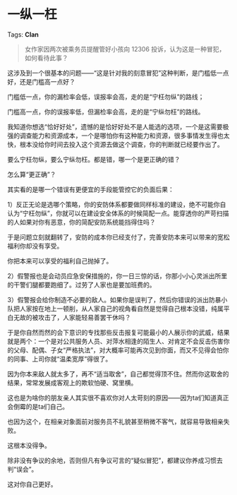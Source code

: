 # 一纵一枉

Tags: **Clan**

> 女作家因两次被乘务员提醒管好小孩向 12306 投诉，认为这是一种冒犯，如何看待此事？



这涉及到一个很基本的问题——“这是针对我的刻意冒犯”这种判断，是门槛低一点好，还是门槛高一点好？

门槛低一点，你的漏检率会低，误报率会高，走的是“宁枉勿纵”的路线；

门槛高一点，你的误报率低，但漏检率会高，走的是“宁纵勿枉”的路线。

我知道你想选“恰好好处”，遗憾的是恰好好处不是人能选的选项，一个是这需要极强的调查能力和资源成本，一个是哪怕你有这种能力和资源，很多事情发生得也太快，根本没给你时间去投入这个资源去做这个调查，你的判断就已经要作出了。

要么宁枉勿纵，要么宁纵勿枉。都是错，哪一个是更正确的错？

怎么算“更正确”？

其实看的是哪一个错误有更便宜的手段能管控它的负面后果：

1）反正无论是选哪个策略，你的安防体系都要做同样标准的建设，绝不可能你自认为“宁枉勿纵”，你就可以在建设安全体系的时候简配一点。能穿透你的严苛扫描的人如果对你有恶意，你的简配安防系统能挡得住吗？

于是问题立刻就翻转了，安防的成本你已经支付了，完善安防本来可以带来的宽松福利你却没有享受。

你把本来可以享受的福利自己抛掉了。

2）假警报也是会动员应急安保措施的，你一日三惊的话，你那小小心灵派出所里的干警们腿都要跑细了。过劳了人家也是要加班费的。

3）假警报会给你制造不必要的敌人。如果你是误判了，然后你错误的派出防暴小队把人家按在地上一顿削，从人家自己的视角看自然是觉得自己根本没错，纯属平白无故的被攻击了，人家能轻易善罢干休吗？

于是你自然而然的会下意识的专找那些反击报复可能最小的人展示你的武威，结果就是两个：一个是对公共服务人员、对萍水相逢的陌生人、对肯定不会反击伤害你的父母、配偶、子女“严格执法”，对大概率可能再次见到你面，而又不见得会怕你的同事、上司你就“温柔宽厚”得很了。

因为你本来敌人就太多了，再不“适当取舍”，自己都觉得顶不住。然而你这取舍的结果，常常发展成客观上的欺软怕硬、窝里横。

这也是为啥你的朋友亲人其实很不喜欢你对人太苛刻的原因——因为ta们知道真正会倒霉的是ta们自己。

也因为这个，在相亲对象面前对服务员不礼貌甚至稍微不客气，就容易导致相亲失败。

这根本没得争。

除非没有争议的余地，否则但凡有争议可言的“疑似冒犯”，都建议你养成习惯去判“误会”。

这对你自己更好。



